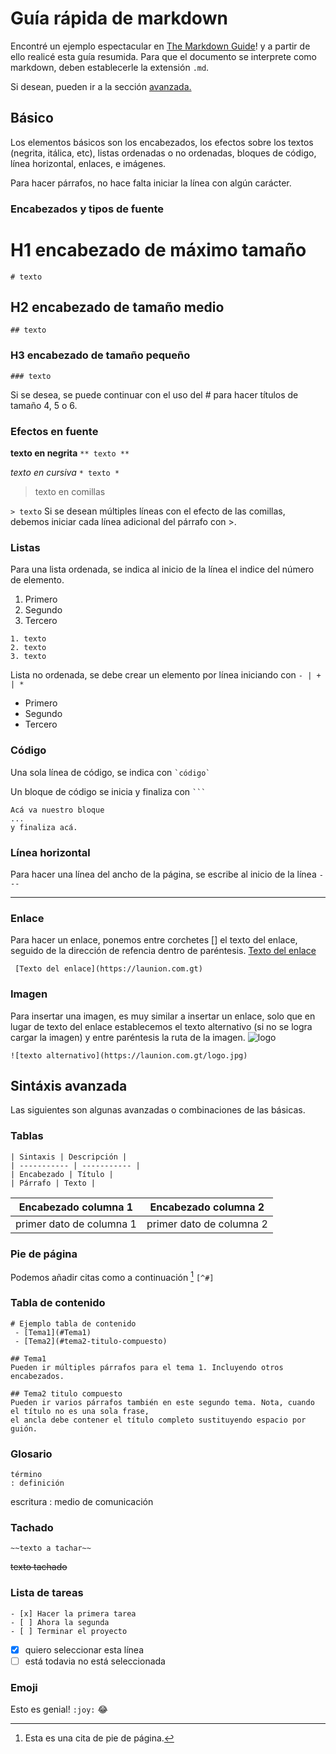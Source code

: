 # Guía rápida de markdown

Encontré un ejemplo espectacular en [The Markdown Guide](https://www.markdownguide.org)! y a partir de ello realicé esta guía resumida. Para que el documento se interprete como markdown, deben establecerle la extensión `.md`.

Si desean, pueden ir a la sección [avanzada.](#sintáxis-avanzada)

## Básico

Los elementos básicos son los encabezados, los efectos sobre los textos (negrita, itálica, etc), listas ordenadas o no ordenadas, bloques de código, línea horizontal, enlaces, e imágenes.

Para hacer párrafos, no hace falta iniciar la línea con algún carácter.

### Encabezados y tipos de fuente

# H1 encabezado de máximo tamaño
`# texto`
## H2 encabezado de tamaño medio
`## texto`
### H3 encabezado de tamaño pequeño
`### texto`

Si se desea, se puede continuar con el uso del # para hacer títulos de tamaño 4, 5 o 6.

### Efectos en fuente

**texto en negrita**
`** texto **`

*texto en cursiva*
`* texto *`

> texto en comillas 

`> texto`
Si se desean múltiples líneas con el efecto de las comillas, debemos iniciar cada línea adicional del párrafo con >.

### Listas
Para una lista ordenada, se indica al inicio de la línea el indice del número de elemento.

1. Primero
2. Segundo
3. Tercero
```
1. texto
2. texto 
3. texto
```

Lista no ordenada, se debe crear un elemento por línea iniciando con `- | + | *`

- Primero
- Segundo
- Tercero

### Código
Una sola línea de código, se indica con ``` `código` ```

Un bloque de código se inicia y finaliza con ` ``` `
```
Acá va nuestro bloque
...
y finaliza acá.
```

### Línea horizontal
Para hacer una línea del ancho de la página, se escribe al inicio de la línea ```---```

---

### Enlace
Para hacer un enlace, ponemos entre corchetes [] el texto del enlace, seguido de la dirección de refencia dentro de paréntesis.
[Texto del enlace](https://www.markdownguide.org)

``` [Texto del enlace](https://launion.com.gt)```

### Imagen
Para insertar una imagen, es muy similar a insertar un enlace, solo que en lugar de texto del enlace establecemos el texto alternativo (si no se logra cargar la imagen) y entre paréntesis la ruta de la imagen.
![logo](https://www.launion.com.gt/wp-content/uploads/2022/09/Logo-ILU-mas-imagen-zafra-54_Mesa-de-trabajo-1_010e00390_5611.jpg)

```
![texto alternativo](https://launion.com.gt/logo.jpg)
```

## Sintáxis avanzada

Las siguientes son algunas avanzadas o combinaciones de las básicas.

### Tablas

```
| Sintaxis | Descripción |
| ----------- | ----------- |
| Encabezado | Título |
| Párrafo | Texto |
```
| Encabezado columna 1 | Encabezado columna 2 |
| -------------------- | -------------------- |
| primer dato de columna 1 | primer dato de columna 2 |

### Pie de página

Podemos añadir citas como a continuación [^1] ``` [^#] ```

[^1]: Esta es una cita de pie de página.

### Tabla de contenido

```
# Ejemplo tabla de contenido
 - [Tema1](#Tema1) 
 - [Tema2](#tema2-titulo-compuesto) 

## Tema1
Pueden ir múltiples párrafos para el tema 1. Incluyendo otros encabezados.

## Tema2 titulo compuesto
Pueden ir varios párrafos también en este segundo tema. Nota, cuando el título no es una sola frase, 
el ancla debe contener el título completo sustituyendo espacio por guión.
```

### Glosario

``` 
término 
: definición
```
escritura
: medio de comunicación

### Tachado

```
~~texto a tachar~~
```
~~texto tachado~~

### Lista de tareas

```
- [x] Hacer la primera tarea
- [ ] Ahora la segunda
- [ ] Terminar el proyecto
```
- [x] quiero seleccionar esta línea
- [ ] está todavia no está seleccionada

### Emoji

Esto es genial! `:joy:` :joy:
